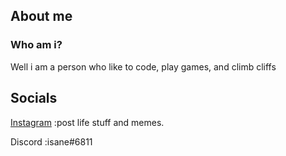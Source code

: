 
## About me

### Who am i?

Well i am a person who like to code, play games, and climb cliffs

## Socials

[Instagram](https://www.instagram.com/mickeymonster2007/)  :post life stuff and memes.

Discord  :isane#6811
